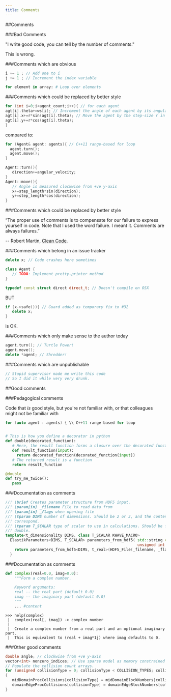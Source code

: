 ```yaml
---
title: Comments
---
```


##Comments

###Bad Comments

"I write good code, you can tell by the number of comments."

This is wrong.

###Comments which are obvious

``` cpp
i += 1 ; // Add one to i
j += 1 ; // Increment the index variable
```

``` python
for element in array: # Loop over elements
```

###Comments which could be replaced by better style

```cpp
for (int i=0;i<agent_count;i++){ // for each agent
agt[i].theta+=ws[i]; // Increment the angle of each agent by its angular velocity
agt[i].x+=r*sin(agt[i].theta); // Move the agent by the step-size r in the direction indicated
agt[i].y+=r*cos(agt[i].theta);
}
```

compared to:

``` cpp
for (Agent& agent: agents){ // C++11 range-based for loop
  agent.turn();
  agent.move();
}

Agent::turn(){
   direction+=angular_velocity;
}
Agent::move(){
   // Angle is measured clockwise from +ve y-axis
   x+=step_length*sin(direction);
   y+=step_length*cos(direction);
}
```

###Comments which could be replaced by better style


“The proper use of comments is to compensate for our failure to express yourself in code. 
Note that I used the word failure. I meant it. Comments are always failures.”

-- Robert Martin, [Clean Code](http://www.amazon.co.uk/Clean-Code-Handbook-Software-Craftsmanship/dp/0132350882).

###Comments which belong in an issue tracker

``` cpp
delete x; // Code crashes here sometimes
```

``` cpp
class Agent {
   // TODO: Implement pretty-printer method
}
```

``` cpp
typedef const struct direct direct_t; // Doesn't compile on OSX
```

BUT 

``` cpp
if (x->safe()){ // Guard added as temporary fix to #32
   delete x;
}
```

is OK.

###Comments which only make sense to the author today

``` cpp
agent.turn(); // Turtle Power!
agent.move();
delete *agent; // Shredder!
```

###Comments which are unpublishable

``` cpp
// Stupid supervisor made me write this code
// So I did it while very very drunk.
```

##Good comments

###Pedagogical comments

Code that *is* good style, but you're not familiar with, or 
that colleagues might not be familiar with

``` cpp
for (auto agent : agents) { \\ C++11 range based for loop 
```

``` python

# This is how you define a decorator in python
def double(decorated_function):
   # Here, the result function forms a closure over the decorated function
   def result_function(input):
     return decorated_function(decorated_function(input))
   # The returned result is a function
   return result_function

@double
def try_me_twice():
   pass
```

###Documentation as comments

``` cpp
//! \brief Creates parameter structure from HDF5 input.
//! \param[in] _filename File to read data from
//! \param[in] _flags when opening file
//! \tparam DIMS number of dimensions. Should be 2 or 3, and the content of the file should
//! correspond.
//! \tparam T_SCALAR type of scalar to use in calculations. Should be float, double, or long
//! double.
template<t_dimensionality DIMS, class T_SCALAR KWAVE_MACRO>
  ElastikParameters<DIMS, T_SCALAR> parameters_from_hdf5( std::string const &_filename,
                                                          unsigned int _flags = H5F_ACC_RDONLY ) {
    return parameters_from_hdf5<DIMS, t_real>(HDF5_File(_filename, _flags));
  }
```
###Documentation as comments

``` python
def complex(real=0.0, imag=0.0):
    """Form a complex number.

    Keyword arguments:
    real -- the real part (default 0.0)
    imag -- the imaginary part (default 0.0)
    """
    ... #content    
```

``` 
>>> help(complex)
 |  complex(real[, imag]) -> complex number
 |
 |  Create a complex number from a real part and an optional imaginary part.
 |  This is equivalent to (real + imag*1j) where imag defaults to 0.
```


###Other good comments

``` cpp
double angle; // clockwise from +ve y-axis
vector<int> nonzero_indices; // Use sparse model as memory constrained
// Populate the collision count arrays.
for (unsigned collisionType = 0; collisionType < COLLISION_TYPES; collisionType++)
{
   midDomainProcCollisions[collisionType] = midDomainBlockNumbers[collisionType].size();
   domainEdgeProcCollisions[collisionType] = domainEdgeBlockNumbers[collisionType].size();
}
```
